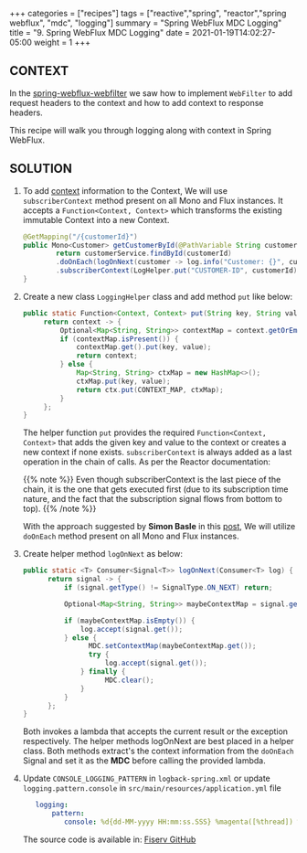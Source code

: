 +++
categories = ["recipes"]
tags = ["reactive","spring", "reactor","spring webflux", "mdc", "logging"]
summary = "Spring WebFlux MDC Logging"
title = "9. Spring WebFlux MDC Logging"
date = 2021-01-19T14:02:27-05:00
weight = 1
+++

## CONTEXT
In the [spring-webflux-webfilter](/recipes-reactive/spring-webflux-webfilter) we saw how to implement `WebFilter` to add request headers
to the context and how to add context to response headers. 

This recipe will walk you through logging along with context in Spring WebFlux.

## SOLUTION

1. To add [context](https://projectreactor.io/docs/core/release/reference/#context) information to the Context, 
   We will use `subscriberContext` method present on all Mono and Flux instances. 
   It accepts a `Function<Context, Context>` which transforms the existing immutable Context into a new Context.
    ```java
    @GetMapping("/{customerId}")
    public Mono<Customer> getCustomerById(@PathVariable String customerId){
            return customerService.findById(customerId)
            .doOnEach(logOnNext(customer -> log.info("Customer: {}", customer)))
            .subscriberContext(LogHelper.put("CUSTOMER-ID", customerId));
    }    
    ```
1. Create a new class `LoggingHelper` class and add method `put` like below:

    ```java
    public static Function<Context, Context> put(String key, String value) {
         return context -> {
             Optional<Map<String, String>> contextMap = context.getOrEmpty(CONTEXT_MAP);
             if (contextMap.isPresent()) {
                 contextMap.get().put(key, value);
                 return context;
             } else {
                 Map<String, String> ctxMap = new HashMap<>();
                 ctxMap.put(key, value);
                 return ctx.put(CONTEXT_MAP, ctxMap);
             }
         };
    }
    ```
    The helper function `put` provides the required `Function<Context, Context>` that adds the given key and value to the context or creates a new context if none exists.
    `subscriberContext` is always added as a last operation in the chain of calls. As per the Reactor documentation:

     {{% note  %}}
        Even though subscriberContext is the last piece of the chain, it is the one that gets executed first (due to its subscription time nature, and the fact that the subscription signal flows from bottom to top). 
     {{% /note  %}}
 
    With the approach suggested by **Simon Basle** in this [post](https://simonbasle.github.io/2018/02/contextual-logging-with-reactor-context-and-mdc/), We will utilize
    `doOnEach` method present on all Mono and Flux instances.

1. Create helper method `logOnNext` as below:

    ```java
    public static <T> Consumer<Signal<T>> logOnNext(Consumer<T> log) {
          return signal -> {
              if (signal.getType() != SignalType.ON_NEXT) return;
    
              Optional<Map<String, String>> maybeContextMap = signal.getContext().getOrEmpty(CONTEXT_MAP);
    
              if (maybeContextMap.isEmpty()) {
                  log.accept(signal.get());
              } else {
                    MDC.setContextMap(maybeContextMap.get());
                    try {
                        log.accept(signal.get());
                  } finally {
                        MDC.clear();
                  }
              }
          };
    }    
    ```
   Both invokes a lambda that accepts the current result or the exception respectively. The helper methods logOnNext are best placed in a helper class. 
   Both methods extract's the context information from the `doOnEach` Signal and set it as the **MDC** before calling the provided lambda.

1. Update `CONSOLE_LOGGING_PATTERN` in `logback-spring.xml` or update `logging.pattern.console` in `src/main/resources/application.yml` file
 
    ```yaml
       logging:
           pattern:
              console: %d{dd-MM-yyyy HH:mm:ss.SSS} %magenta([%thread]) %highlight(%-5level) %logger.%M - %mdc%msg%n
    ```
    The source code is available in: [Fiserv GitHub](https://)   